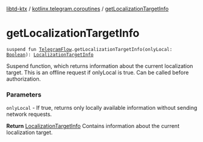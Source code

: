 [libtd-ktx](../index.md) / [kotlinx.telegram.coroutines](index.md) / [getLocalizationTargetInfo](./get-localization-target-info.md)

# getLocalizationTargetInfo

`suspend fun `[`TelegramFlow`](../kotlinx.telegram.core/-telegram-flow/index.md)`.getLocalizationTargetInfo(onlyLocal: `[`Boolean`](https://kotlinlang.org/api/latest/jvm/stdlib/kotlin/-boolean/index.html)`): `[`LocalizationTargetInfo`](https://tdlibx.github.io/td/docs/org/drinkless/td/libcore/telegram/TdApi.LocalizationTargetInfo.html)

Suspend function, which returns information about the current localization target. This is an
offline request if onlyLocal is true. Can be called before authorization.

### Parameters

`onlyLocal` - If true, returns only locally available information without sending network
requests.

**Return**
[LocalizationTargetInfo](https://tdlibx.github.io/td/docs/org/drinkless/td/libcore/telegram/TdApi.LocalizationTargetInfo.html) Contains information about the current localization target.

